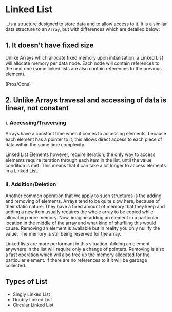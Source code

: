 # Linked List

...is a structure designed to store data and to allow access to it. It is a similar data structure to an `Array`, but with differences which are detailed below:

## 1. It doesn't have fixed size
Unlike Arrays which allocate fixed memory upon initialisation, a Linked List will allocate memory per data node. Each node will contain references to the next one (some linked lists are also contain references to the previous element). 

(Pros/Cons)

## 2. Unlike Arrays travesal and accessing of data is linear, not constant


### i. Accessing/Traversing 
Arrays have a constant time when it comes to accessing elements, because each element has a pointer to it, this allows direct access to each piece of data within the same time complexity.

Linked List Elements however, require iteration; the only way to access elements require iteration through each item in the list, until the value condition is met. This means that it can take a lot longer to access elements in a Linked List.


### ii. Addition/Deletion 
Another common operation that we apply to such structures is the adding and removing of elements. Arrays tend to be quite slow here, because of their static nature. They have a fixed amount of memory that they keep and adding a new item usually requires the whole array to be copied while allocating more memory. Now, imagine adding an element in a particular location in the middle of the array and what kind of shuffling this would cause. Removing an element is available but in reality you only nullify the value. The memory is still being reserved for the array.

Linked lists are more performant in this situation. Adding an element anywhere in the list will require only a change of pointers. Removing is also a fast operation which will also free up the memory allocated for the particular element. If there are no references to it it will be garbage collected.

## Types of List
* Singly Linked List
* Doubly Linked List
* Circular Linked List